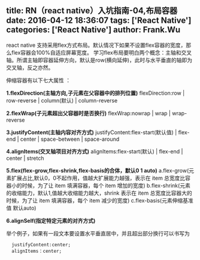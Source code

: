 title: RN（react native）入坑指南-04,布局容器
date: 2016-04-12 18:36:07
tags: ['React Native']
categories: ['React Native']
author: Frank.Wu
---

react native 支持采用flex方式布局。默认情况下如果不设置flex容器的宽度，那么flex容器会100%自适应屏幕宽度。
学习flex布局要明白两个概念：主轴和交叉轴。所谓主轴即容器延伸方向，默认是row(横向延伸)，此时与水平垂直的轴即为交叉轴，反之亦然。

<!-- more -->
伸缩容器有以下七大属性  ：

**1.flexDirection(主轴方向,子元素在父容器中的排列位置)**
  flexDirection:row | row-reverse | column(默认) | column-reverse   
  
**2.flexWrap(子元素超出父容器时是否换行)**
  flexWrap:nowrap | wrap | wrap-reverse   
  
**3.justifyContent(主轴内容对齐方式)**
  justifyContent:flex-start(默认值) | flex-end | center | space-between | space-around    
  
**4.alignItems(交叉轴项目对齐方式)**
  alignItems:flex-start(默认) | flex-end | center | stretch    
  
**5.flex(flex-grow,flex-shrink,flex-basis的合体，默认0 1 auto)**
	a.flex-grow(元素扩展占比,默认0，0不起作用，值越大扩展能力越强，表示在 item 总宽度比容器小的时候，为了让 item 填满容器，每个 item 增加的宽度)
	b.flex-shrink(元素的收缩能力，默认1,值越大收缩能力越大，shrink 表示在 item 总宽度比容器大的时候，为了让 item 填满容器，每个 item 减少的宽度)
	c.flex-basis(元素伸缩基准值 默认auto)

**6.alignSelf(指定特定元素的对齐方式)**

举个例子，如果有一段文本要设置水平垂直居中，并且超出部分换行可以书写为   
```
  justifyContent:center;
  alignItems：center;
```

